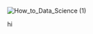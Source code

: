 
![How_to_Data_Science (1)](https://github.com/user-attachments/assets/846ed0c7-3ad1-4e96-8227-d423a57bbfbe)

hi


